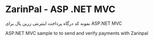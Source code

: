 # ZarinPal - ASP .NET MVC
نمونه کد درگاه پرداخت اینترنتی زرین پال برای ASP.NET MVC

ASP.NET MVC sample to to send and verify payments with Zarinpal
